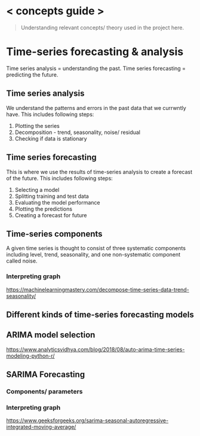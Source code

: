 # < concepts guide >
> Understanding relevant concepts/ theory used in the project here.

# Time-series forecasting & analysis
Time series analysis = understanding the past.
Time series forecasting = predicting the future.

## Time series analysis
We understand the patterns and errors in the past data that we currwntly have. This includes following steps:

1. Plotting the series
2. Decomposition - trend, seasonality, noise/ residual
3. Checking if data is stationary

## Time series forecasting
This is where we use the results of time-series analysis to create a forecast of the future. This includes following steps:

1. Selecting a model
2. Splitting training and test data
3. Evaluating the model performance
4. Plotting the predictions
5. Creating a forecast for future 


## Time-series components
A given time series is thought to consist of three systematic components including level, trend, seasonality, and one non-systematic component called noise. 
### Interpreting graph 
https://machinelearningmastery.com/decompose-time-series-data-trend-seasonality/ 

## Different kinds of time-series forecasting models

## ARIMA model selection
https://www.analyticsvidhya.com/blog/2018/08/auto-arima-time-series-modeling-python-r/ 


## SARIMA Forecasting
### Components/ parameters 
### Interpreting graph 
https://www.geeksforgeeks.org/sarima-seasonal-autoregressive-integrated-moving-average/ 

